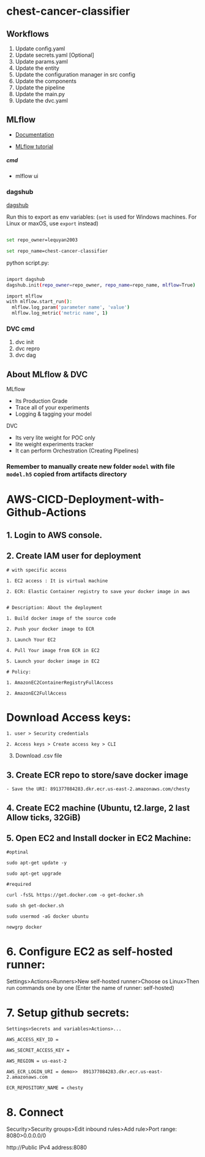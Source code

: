 # chest-cancer-classifier

## Workflows
1. Update config.yaml
2. Update secrets.yaml [Optional]
3. Update params.yaml
4. Update the entity
5. Update the configuration manager in src config
6. Update the components
7. Update the pipeline
8. Update the main.py
9. Update the dvc.yaml

## MLflow

- [Documentation](https://mlflow.org/docs/latest/index.html)

- [MLflow tutorial](https://youtube.com/playlist?list=PLkz_y24mlSJZrqiZ4_cLUiP0CBN5wFmTb&si=zEp_C8zLHt1DzWKK)

##### cmd
- mlflow ui

### dagshub
[dagshub](https://dagshub.com/)

Run this to export as env variables: (`set` is used for Windows machines. For Linux or maxOS, use `export` instead)

```bash

set repo_owner=lequyan2003

set repo_name=chest-cancer-classifier 

```

python script.py:

```bash

import dagshub
dagshub.init(repo_owner=repo_owner, repo_name=repo_name, mlflow=True)

import mlflow
with mlflow.start_run():
  mlflow.log_param('parameter name', 'value')
  mlflow.log_metric('metric name', 1)

```


### DVC cmd

1. dvc init
2. dvc repro
3. dvc dag


## About MLflow & DVC

MLflow

 - Its Production Grade
 - Trace all of your experiments
 - Logging & tagging your model


DVC

 - Its very lite weight for POC only
 - lite weight experiments tracker
 - It can perform Orchestration (Creating Pipelines)

### Remember to manually create new folder `model` with file `model.h5` copied from artifacts directory

# AWS-CICD-Deployment-with-Github-Actions

## 1. Login to AWS console.

## 2. Create IAM user for deployment

	# with specific access

	1. EC2 access : It is virtual machine

	2. ECR: Elastic Container registry to save your docker image in aws


	# Description: About the deployment

	1. Build docker image of the source code

	2. Push your docker image to ECR

	3. Launch Your EC2

	4. Pull Your image from ECR in EC2

	5. Launch your docker image in EC2

	# Policy:

	1. AmazonEC2ContainerRegistryFullAccess

	2. AmazonEC2FullAccess

  # Download Access keys:

	1. user > Security credentials

	2. Access keys > Create access key > CLI

  3. Download .csv file
	
## 3. Create ECR repo to store/save docker image
    - Save the URI: 891377084283.dkr.ecr.us-east-2.amazonaws.com/chesty

	
## 4. Create EC2 machine (Ubuntu, t2.large, 2 last Allow ticks, 32GiB)

## 5. Open EC2 and Install docker in EC2 Machine:
	
	
	#optinal

	sudo apt-get update -y

	sudo apt-get upgrade
	
	#required

	curl -fsSL https://get.docker.com -o get-docker.sh

	sudo sh get-docker.sh

	sudo usermod -aG docker ubuntu

	newgrp docker
	
# 6. Configure EC2 as self-hosted runner:
  Settings>Actions>Runners>New self-hosted runner>Choose os Linux>Then run commands one by one
  (Enter the name of runner: self-hosted)


# 7. Setup github secrets:

    Settings>Secrets and variables>Actions>...
    
    AWS_ACCESS_KEY_ID =

    AWS_SECRET_ACCESS_KEY =

    AWS_REGION = us-east-2

    AWS_ECR_LOGIN_URI = demo>>  891377084283.dkr.ecr.us-east-2.amazonaws.com

    ECR_REPOSITORY_NAME = chesty

# 8. Connect

  Security>Security groups>Edit inbound rules>Add rule>Port range: 8080>0.0.0.0/0

  http://Public IPv4 address:8080
